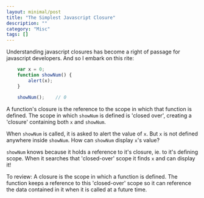 ```yaml
---
layout: minimal/post
title: "The Simplest Javascript Closure"
description: ""
category: "Misc"
tags: []
---
```


Understanding javascript closures has become a right of passage for javascript developers. And so I embark on this rite:

```javascript
    var x = 0;
    function showNum() {
        alert(x);
    }

    showNum();    // 0
```

A function's closure is the reference to the scope in which that function is defined.
The scope in which `showNum` is defined is 'closed over', creating a 'closure' containing both `x` and `showNum`.

When `showNum` is called, it is asked to alert the value of `x`.
But `x` is not defined anywhere inside `showNum`. How can `showNum` display `x`'s value?

`showNum` knows because it holds a reference to it's closure, ie. to it's defining scope. When it searches that 'closed-over' scope it finds `x` and can display it!

To review:
A closure is the scope in which a function is defined.
The function keeps a reference to this 'closed-over' scope so it can reference the data contained in it when it is called at a future time.


